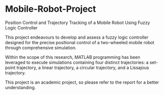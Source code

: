 # Mobile-Robot-Project
Position Control and Trajectory Tracking of a Mobile Robot Using Fuzzy Logic Controller

This project endeavours to develop and assess a fuzzy logic controller designed for the precise positional control of a two-wheeled mobile robot through comprehensive simulation.

Within the scope of this research, MATLAB programming has been leveraged to execute simulations containing four distinct trajectories: a set-point trajectory, a linear trajectory, a circular trajectory, and a Lissajous trajectory.

This project is an academic project, so please refer to the report for a better understanding.
